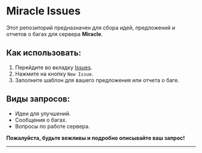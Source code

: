 # Miracle Issues

Этот репозиторий предназначен для сбора идей, предложений и отчетов о багах для сервера **Miracle**.

## Как использовать:
1. Перейдите во вкладку [Issues](https://github.com/Miracle-Network/Issue-Tracker/issues).
2. Нажмите на кнопку `New Issue`.
3. Заполните шаблон для вашего предложения или отчета о баге.

## Виды запросов:
- Идеи для улучшений.
- Сообщения о багах.
- Вопросы по работе сервера.

**Пожалуйста, будьте вежливы и подробно описывайте ваш запрос!**

---
